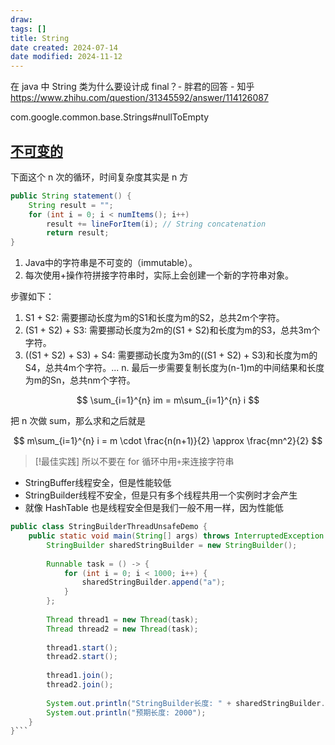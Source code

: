 ```yaml
---
draw:
tags: []
title: String
date created: 2024-07-14
date modified: 2024-11-12
---
```


在 java 中 String 类为什么要设计成 final？- 胖君的回答 - 知乎  
https://www.zhihu.com/question/31345592/answer/114126087

com.google.common.base.Strings#nullToEmpty

## [不可变的](不可变的.md)

下面这个 n 次的循环，时间复杂度其实是 n 方

```java
public String statement() {
	String result = "";
	for (int i = 0; i < numItems(); i++)
		result += lineForItem(i); // String concatenation
		return result;
}
```

1. Java中的字符串是不可变的（immutable）。
2. 每次使用+操作符拼接字符串时，实际上会创建一个新的字符串对象。

步骤如下：

1. S1 + S2: 需要挪动长度为m的S1和长度为m的S2，总共2m个字符。
2. (S1 + S2) + S3: 需要挪动长度为2m的(S1 + S2)和长度为m的S3，总共3m个字符。
3. ((S1 + S2) + S3) + S4: 需要挪动长度为3m的((S1 + S2) + S3)和长度为m的S4，总共4m个字符。... n. 最后一步需要复制长度为(n-1)m的中间结果和长度为m的Sn，总共nm个字符。

$$
\sum_{i=1}^{n} im = m\sum_{i=1}^{n} i
$$

把 n 次做 sum，那么求和之后就是

$$
m\sum_{i=1}^{n} i = m \cdot \frac{n(n+1)}{2} \approx \frac{mn^2}{2}
$$

> [!最佳实践]
> 所以不要在 for 循环中用`+`来连接字符串

- StringBuffer线程安全，但是性能较低
- StringBuilder线程不安全，但是只有多个线程共用一个实例时才会产生
- 就像 HashTable 也是线程安全但是我们一般不用一样，因为性能低

```java
public class StringBuilderThreadUnsafeDemo {
    public static void main(String[] args) throws InterruptedException {
        StringBuilder sharedStringBuilder = new StringBuilder();
        
        Runnable task = () -> {
            for (int i = 0; i < 1000; i++) {
                sharedStringBuilder.append("a");
            }
        };
        
        Thread thread1 = new Thread(task);
        Thread thread2 = new Thread(task);
        
        thread1.start();
        thread2.start();
        
        thread1.join();
        thread2.join();
        
        System.out.println("StringBuilder长度: " + sharedStringBuilder.length());
        System.out.println("预期长度: 2000");
    }
}```

